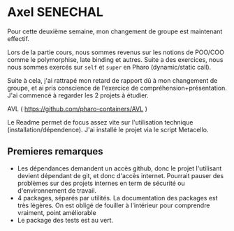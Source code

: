 


# Axel SENECHAL

Pour cette deuxième semaine, mon changement de groupe est maintenant effectif.

Lors de la partie cours, nous sommes revenus sur les notions de POO/COO comme le polymorphise, late binding et autres. Suite a des exercices, nous nous sommes exercés sur `self` et `super` en Pharo (dynamic/static call).

Suite à cela, j'ai rattrapé mon retard de rapport dû à mon changement de groupe, et ai pris conscience de l'exercice de compréhension+présentation. J'ai commencé à regarder les 2 projets à étudier.

AVL ( https://github.com/pharo-containers/AVL )

Le Readme permet de focus assez vite sur l'utilisation technique (installation/dépendence). J'ai installé le projet via le script Metacello.

## Premieres remarques

  - Les dépendances demandent un accès github, donc le projet l'utilisant devient dépendant de git, et donc d'accès internet. Pourrait pauser des problèmes sur des projets internes en term de sécurité ou d'environnement de travail.
  - 4 packages, séparés par utilités. La documentation des packages est très légères. On est obligé de fouiller à l'intérieur pour comprendre vraiment, point améliorable
  - Le package des tests est au vert.
